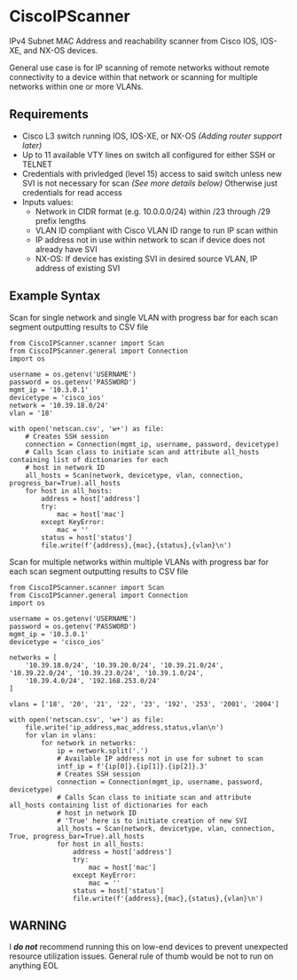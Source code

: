# CiscoIPScanner
IPv4 Subnet MAC Address and reachability scanner from Cisco IOS, IOS-XE, and NX-OS devices.  
  
General use case is for IP scanning of remote networks without remote connectivity to a device within that network or scanning for multiple networks within one or more VLANs.  
## Requirements
- Cisco L3 switch running IOS, IOS-XE, or NX-OS *(Adding router support later)*
- Up to 11 available VTY lines on switch all configured for either SSH or TELNET
- Credentials with privledged (level 15) access to said switch unless new SVI is not necessary for scan *(See more details below)* Otherwise just credentials for read access
- Inputs values:
  - Network in CIDR format (e.g. 10.0.0.0/24) within /23 through /29 prefix lengths
  - VLAN ID compliant with Cisco VLAN ID range to run IP scan within
  - IP address not in use within network to scan if device does not already have SVI
  - NX-OS: If device has existing SVI in desired source VLAN, IP address of existing SVI
## Example Syntax
Scan for single network and single VLAN with progress bar for each scan segment outputting results to CSV file
```
from CiscoIPScanner.scanner import Scan
from CiscoIPScanner.general import Connection
import os

username = os.getenv('USERNAME')
password = os.getenv('PASSWORD')
mgmt_ip = '10.3.0.1'
devicetype = 'cisco_ios'
network = '10.39.18.0/24'
vlan = '18'

with open('netscan.csv', 'w+') as file:
    # Creates SSH session
    connection = Connection(mgmt_ip, username, password, devicetype)
    # Calls Scan class to initiate scan and attribute all_hosts containing list of dictionaries for each
    # host in network ID
    all_hosts = Scan(network, devicetype, vlan, connection, progress_bar=True).all_hosts
    for host in all_hosts:
        address = host['address']
        try:
            mac = host['mac']
        except KeyError:
            mac = ''
        status = host['status']
        file.write(f'{address},{mac},{status},{vlan}\n')
```
  
Scan for multiple networks within multiple VLANs with progress bar for each scan segment outputting results to CSV file
```
from CiscoIPScanner.scanner import Scan
from CiscoIPScanner.general import Connection
import os

username = os.getenv('USERNAME')
password = os.getenv('PASSWORD')
mgmt_ip = '10.3.0.1'
devicetype = 'cisco_ios'

networks = [
    '10.39.18.0/24', '10.39.20.0/24', '10.39.21.0/24', '10.39.22.0/24', '10.39.23.0/24', '10.39.1.0/24',
    '10.39.4.0/24', '192.168.253.0/24'
]

vlans = ['18', '20', '21', '22', '23', '192', '253', '2001', '2004']

with open('netscan.csv', 'w+') as file:
    file.write('ip_address,mac_address,status,vlan\n')
    for vlan in vlans:
        for network in networks:
            ip = network.split('.')
            # Available IP address not in use for subnet to scan
            intf_ip = f'{ip[0]}.{ip[1]}.{ip[2]}.3'
            # Creates SSH session
            connection = Connection(mgmt_ip, username, password, devicetype)
            # Calls Scan class to initiate scan and attribute all_hosts containing list of dictionaries for each
            # host in network ID
            # 'True' here is to initiate creation of new SVI
            all_hosts = Scan(network, devicetype, vlan, connection, True, progress_bar=True).all_hosts
            for host in all_hosts:
                address = host['address']
                try:
                    mac = host['mac']
                except KeyError:
                    mac = ''
                status = host['status']
                file.write(f'{address},{mac},{status},{vlan}\n')
```
## WARNING
I ***do not*** recommend running this on low-end devices to prevent unexpected resource utilization issues.  General rule of thumb would be not to run on anything EOL
